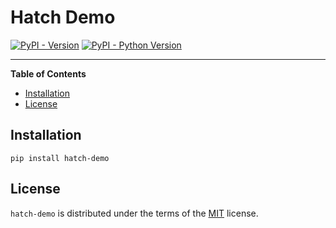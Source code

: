 # Hatch Demo

[![PyPI - Version](https://img.shields.io/pypi/v/hatch-demo.svg)](https://pypi.org/project/hatch-demo)
[![PyPI - Python Version](https://img.shields.io/pypi/pyversions/hatch-demo.svg)](https://pypi.org/project/hatch-demo)

-----

**Table of Contents**

- [Installation](#installation)
- [License](#license)

## Installation

```console
pip install hatch-demo
```

## License

`hatch-demo` is distributed under the terms of the [MIT](https://spdx.org/licenses/MIT.html) license.
